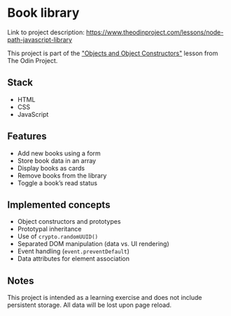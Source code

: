 # Book library

Link to project description: https://www.theodinproject.com/lessons/node-path-javascript-library

This project is part of the ["Objects and Object Constructors"](https://www.theodinproject.com/lessons/node-path-javascript-objects-and-object-constructors) lesson from The Odin Project.

## Stack

- HTML
- CSS
- JavaScript

## Features

- Add new books using a form
- Store book data in an array
- Display books as cards
- Remove books from the library
- Toggle a book’s read status

## Implemented concepts

- Object constructors and prototypes
- Prototypal inheritance
- Use of `crypto.randomUUID()`
- Separated DOM manipulation (data vs. UI rendering)
- Event handling (`event.preventDefault`)
- Data attributes for element association

## Notes

This project is intended as a learning exercise and does not include persistent storage. All data will be lost upon page reload.
